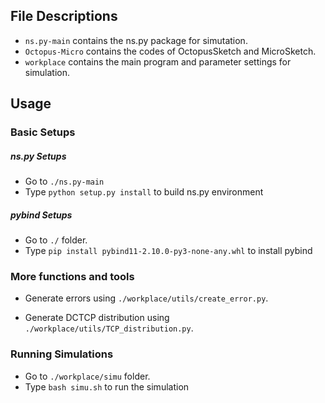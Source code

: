 ## File Descriptions

- `ns.py-main` contains the ns.py package for simutation.
- `Octopus-Micro` contains the codes of OctopusSketch and MicroSketch.
- `workplace` contains the main program and parameter settings for simulation.

## Usage
### Basic Setups
##### ns.py Setups
- Go to `./ns.py-main`
- Type `python setup.py install` to build ns.py environment


##### pybind Setups
- Go to `./` folder.
- Type `pip install pybind11-2.10.0-py3-none-any.whl` to install pybind

### More functions and tools

- Generate errors using `./workplace/utils/create_error.py`.

- Generate DCTCP distribution using `./workplace/utils/TCP_distribution.py`. 
	

### Running Simulations
- Go to `./workplace/simu` folder.
- Type `bash simu.sh` to run the simulation
